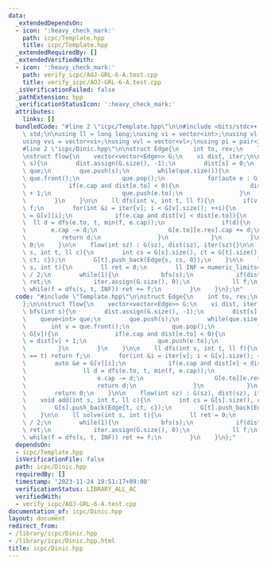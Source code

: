 ```yaml
---
data:
  _extendedDependsOn:
  - icon: ':heavy_check_mark:'
    path: icpc/Template.hpp
    title: icpc/Template.hpp
  _extendedRequiredBy: []
  _extendedVerifiedWith:
  - icon: ':heavy_check_mark:'
    path: verify_icpc/AOJ-GRL-6-A.test.cpp
    title: verify_icpc/AOJ-GRL-6-A.test.cpp
  _isVerificationFailed: false
  _pathExtension: hpp
  _verificationStatusIcon: ':heavy_check_mark:'
  attributes:
    links: []
  bundledCode: "#line 2 \"icpc/Template.hpp\"\n\n#include <bits/stdc++.h>\nusing namespace\
    \ std;\n\nusing ll = long long;\nusing vi = vector<int>;\nusing vl = vector<ll>;\n\
    using vvi = vector<vi>;\nusing vvl = vector<vl>;\nusing pi = pair<int, int>;\n\
    #line 2 \"icpc/Dinic.hpp\"\n\nstruct Edge{\n    int to, rev;\n    ll cap;\n};\n\
    \nstruct flow{\n    vector<vector<Edge>> G;\n    vi dist, iter;\n\n    void bfs(int\
    \ s){\n        dist.assign(G.size(), -1);\n        dist[s] = 0;\n        queue<int>\
    \ que;\n        que.push(s);\n        while(que.size()){\n            int v =\
    \ que.front();\n            que.pop();\n            for(auto e : G[v]){\n    \
    \            if(e.cap and dist[e.to] < 0){\n                    dist[e.to] = dist[v]\
    \ + 1;\n                    que.push(e.to);\n                }\n            }\n\
    \        }\n    }\n\n    ll dfs(int v, int t, ll f){\n        if(v == t) return\
    \ f;\n        for(int &i = iter[v]; i < G[v].size(); ++i){\n            auto &e\
    \ = G[v][i];\n            if(e.cap and dist[v] < dist[e.to]){\n              \
    \  ll d = dfs(e.to, t, min(f, e.cap));\n                if(d){\n             \
    \       e.cap -= d;\n                    G[e.to][e.rev].cap += d;\n          \
    \          return d;\n                }\n            }\n        }\n        return\
    \ 0;\n    }\n\n    flow(int sz) : G(sz), dist(sz), iter(sz){}\n\n    void add(int\
    \ s, int t, ll c){\n        int cs = G[s].size(), ct = G[t].size();\n        G[s].push_back(Edge{t,\
    \ ct, c});\n        G[t].push_back(Edge{s, cs, 0});\n    }\n\n    ll solve(int\
    \ s, int t){\n        ll ret = 0;\n        ll INF = numeric_limits<ll>::max()\
    \ / 2;\n        while(1){\n            bfs(s);\n            if(dist[t] < 0) return\
    \ ret;\n            iter.assign(G.size(), 0);\n            ll f;\n           \
    \ while(f = dfs(s, t, INF)) ret += f;\n        }\n    }\n};\n"
  code: "#include \"Template.hpp\"\n\nstruct Edge{\n    int to, rev;\n    ll cap;\n\
    };\n\nstruct flow{\n    vector<vector<Edge>> G;\n    vi dist, iter;\n\n    void\
    \ bfs(int s){\n        dist.assign(G.size(), -1);\n        dist[s] = 0;\n    \
    \    queue<int> que;\n        que.push(s);\n        while(que.size()){\n     \
    \       int v = que.front();\n            que.pop();\n            for(auto e :\
    \ G[v]){\n                if(e.cap and dist[e.to] < 0){\n                    dist[e.to]\
    \ = dist[v] + 1;\n                    que.push(e.to);\n                }\n   \
    \         }\n        }\n    }\n\n    ll dfs(int v, int t, ll f){\n        if(v\
    \ == t) return f;\n        for(int &i = iter[v]; i < G[v].size(); ++i){\n    \
    \        auto &e = G[v][i];\n            if(e.cap and dist[v] < dist[e.to]){\n\
    \                ll d = dfs(e.to, t, min(f, e.cap));\n                if(d){\n\
    \                    e.cap -= d;\n                    G[e.to][e.rev].cap += d;\n\
    \                    return d;\n                }\n            }\n        }\n\
    \        return 0;\n    }\n\n    flow(int sz) : G(sz), dist(sz), iter(sz){}\n\n\
    \    void add(int s, int t, ll c){\n        int cs = G[s].size(), ct = G[t].size();\n\
    \        G[s].push_back(Edge{t, ct, c});\n        G[t].push_back(Edge{s, cs, 0});\n\
    \    }\n\n    ll solve(int s, int t){\n        ll ret = 0;\n        ll INF = numeric_limits<ll>::max()\
    \ / 2;\n        while(1){\n            bfs(s);\n            if(dist[t] < 0) return\
    \ ret;\n            iter.assign(G.size(), 0);\n            ll f;\n           \
    \ while(f = dfs(s, t, INF)) ret += f;\n        }\n    }\n};"
  dependsOn:
  - icpc/Template.hpp
  isVerificationFile: false
  path: icpc/Dinic.hpp
  requiredBy: []
  timestamp: '2023-11-24 19:51:17+09:00'
  verificationStatus: LIBRARY_ALL_AC
  verifiedWith:
  - verify_icpc/AOJ-GRL-6-A.test.cpp
documentation_of: icpc/Dinic.hpp
layout: document
redirect_from:
- /library/icpc/Dinic.hpp
- /library/icpc/Dinic.hpp.html
title: icpc/Dinic.hpp
---
```

